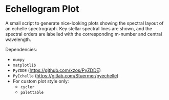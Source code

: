 # Echellogram Plot

A small script to generate nice-looking plots showing the spectral layout of an echelle spectrograph. Key stellar spectral lines are shown, and the spectral orders are labelled with the corresponding m-number and central wavelength.

Dependencies:
- `numpy`
- `matplotlib`
- `PyZDDE` (https://github.com/xzos/PyZDDE)
- `PyEchelle` (https://gitlab.com/Stuermer/pyechelle)
- For custom plot style only:
  - `cycler`
  - `palettable`
